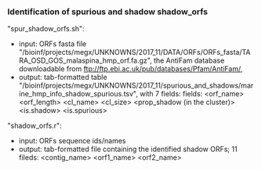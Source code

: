### Identification of spurious and shadow shadow_orfs

"spur_shadow_orfs.sh":
  - input: ORFs fasta file "/bioinf/projects/megx/UNKNOWNS/2017_11/DATA/ORFs/ORFs_fasta/TARA_OSD_GOS_malaspina_hmp_orf.fa.gz", the AntiFam database downloadable from ftp://ftp.ebi.ac.uk/pub/databases/Pfam/AntiFam/,
  - output: tab-formatted table "/bioinf/projects/megx/UNKNOWNS/2017_11/spurious_and_shadows/marine_hmp_info_shadow_spurious.tsv", with 7 fields: fields: <orf_name> <orf_length> <cl_name> <cl_size> <prop_shadow (in the cluster)> <is.shadow> <is.spurious>

"shadow_orfs.r":
  - input: ORFs sequence ids/names
  - output: tab-formatted file containing the identified shadow ORFs; 11 fileds: <contig_name> <orf1_name> <strand1> <start1> <end1> <orf2_name> <strand2> <start2> <end2> <overlap>
